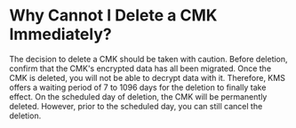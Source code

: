 # Why Cannot I Delete a CMK Immediately?<a name="kms_01_0039"></a>

The decision to delete a CMK should be taken with caution. Before deletion, confirm that the CMK's encrypted data has all been migrated. Once the CMK is deleted, you will not be able to decrypt data with it. Therefore, KMS offers a waiting period of 7 to 1096 days for the deletion to finally take effect. On the scheduled day of deletion, the CMK will be permanently deleted. However, prior to the scheduled day, you can still cancel the deletion.

